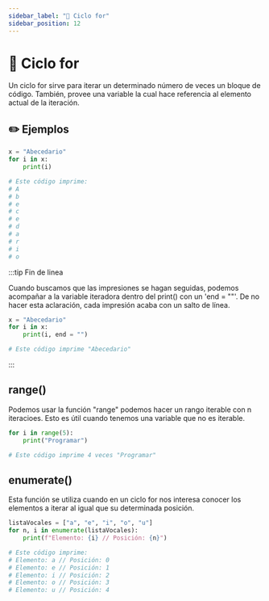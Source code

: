 ```yaml
---
sidebar_label: "🔄 Ciclo for"
sidebar_position: 12
---
```


# 🔄 Ciclo for

Un ciclo for sirve para iterar un determinado número de veces un bloque de código. También, provee una variable la cual hace referencia al elemento actual de la iteración.

## ✏️ Ejemplos

```python title="Ejemplo de un ciclo for"
x = "Abecedario"
for i in x:
	print(i)

# Este código imprime:
# A
# b
# e
# c
# e
# d
# a
# r
# i
# o
```

:::tip Fin de linea

Cuando buscamos que las impresiones se hagan seguidas, podemos acompañar a la variable iteradora dentro del print() con un 'end = ""'. De no hacer esta aclaración, cada impresión acaba con un salto de línea.

```python title="Ejemplo de un print() usando el fin de linea"
x = "Abecedario"
for i in x:
	print(i, end = "")

# Este código imprime "Abecedario"
```

:::

## range()

Podemos usar la función "range" podemos hacer un rango iterable con n iteracioes. Esto es útil cuando tenemos una variable que no es iterable.

```python title="Ejemplo de range()"
for i in range(5):
	print("Programar")

# Este código imprime 4 veces "Programar"
```

## enumerate()

Esta función se utiliza cuando en un ciclo for nos interesa conocer los elementos a iterar al igual que su determinada posición.

```python title="Ejemplo de enumerate()"
listaVocales = ["a", "e", "i", "o", "u"]
for n, i in enumerate(listaVocales):
	print(f"Elemento: {i} // Posición: {n}")

# Este código imprime:
# Elemento: a // Posición: 0
# Elemento: e // Posición: 1
# Elemento: i // Posición: 2
# Elemento: o // Posición: 3
# Elemento: u // Posición: 4
```
